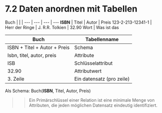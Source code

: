 # 7.2 Daten anordnen mit Tabellen

Buch | | | 
--- | --- | --- | ---
**ISBN** | Titel | Autor | Preis
123-2-213-12341-1 | Herr der Ringe | J. R.R. Tolkien | 32.90
Wort | Was ist das 

Buch | Tabellenname
--- | ---
ISBN + Titel + Autor + Preis | Schema
Isbn, titel, autor, preis | Attribute
ISB | Schlüsselattribut
32.90 | Attributwert
3. Zeile | Ein datensatz (pro zeile)

Als Schema:
Buch(**ISBN**, Titel, Autor, Preis)

>> Ein Primärschlüssel einer Relation ist eine minimale Menge von Attributen, die jeden möglichen Datensatz eindeutig identifiziert.
